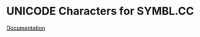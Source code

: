 # UNICODE Characters for SYMBL.CC

[Documentation](https://github.com/unicode-table/symbl-data/wiki/Index)